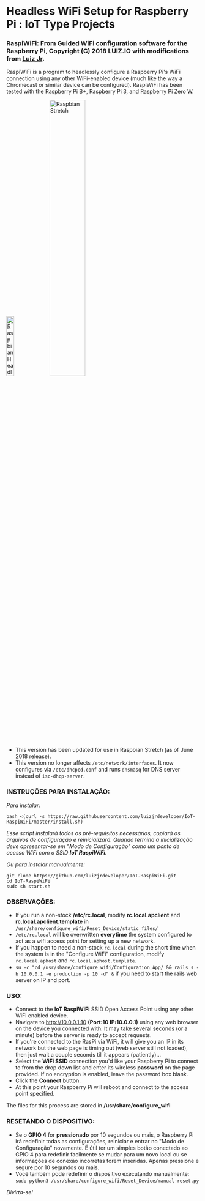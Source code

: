 # Headless WiFi Setup for Raspberry Pi : IoT Type Projects
### RaspiWiFi: From Guided WiFi configuration software for the Raspberry Pi, Copyright (C) 2018 LUIZ.IO with modifications from [Luiz Jr](https://github.com/luizjrdeveloper/).

RaspiWiFi is a program to headlessly configure a Raspberry Pi's WiFi connection using any other WiFi-enabled device (much like the way a Chromecast or similar device can be configured). RaspiWiFi has been tested with the Raspberry Pi B+, Raspberry Pi 3, and Raspberry Pi Zero W.

<img src="https://github.com/luizjrdeveloper/IoT-RaspiWiFi/raw/master/Configuration%20App/app/assets/images/calendar.png" alt="Raspbian Headless WiFi" width="20%"> &nbsp; <img src="https://github.com/luizjrdeveloper/IoT-RaspiWiFi/raw/master/Configuration%20App/app/assets/images/rstretch.png" alt="Raspbian Stretch" width="43%">

* This version has been updated for use in Raspbian Stretch (as of June 2018 release).
* This version no longer affects `/etc/network/interfaces`.  It now configures via `/etc/dhcpcd.conf` and runs `dnsmasq` for DNS server instead of `isc-dhcp-server`.

### INSTRUÇÕES PARA INSTALAÇÃO:

*Para instalar:*
```
bash <(curl -s https://raw.githubusercontent.com/luizjrdeveloper/IoT-RaspiWiFi/master/install.sh)
```
_Esse script instalará todos os pré-requisitos necessários, copiará os arquivos de configuração e reinicializará. Quando termina a inicialização deve apresentar-se em "Modo de Configuração" como um ponto de acesso WiFi com o SSID **IoT RaspiWiFi**._

*Ou para instalar manualmente:*
```
git clone https://github.com/luizjrdeveloper/IoT-RaspiWiFi.git
cd IoT-RaspiWiFi
sudo sh start.sh
```

### OBSERVAÇÕES:

* If you run a non-stock **/etc/rc.local**, modify **rc.local.apclient** and **rc.local.apclient.template** in `/usr/share/configure_wifi/Reset_Device/static_files/`
* `/etc/rc.local` will be overwritten **everytime** the system configured to act as a wifi access point for setting up a new network.
* If you happen to need a non-stock `rc.local` during the short time when the system is in the "Configure WiFi" configuration, modify `rc.local.aphost` and `rc.local.aphost.template`.
* `su -c "cd /usr/share/configure_wifi/Configuration_App/ && rails s -b 10.0.0.1 -e production -p 10 -d" &` if you need to start the rails web server on IP and port.

### USO:

* Connect to the **IoT RaspiWiFi** SSID Open Access Point using any other WiFi enabled device.
* Navigate to http://10.0.0.1:10 **(Port:10 IP:10.0.0.1)** using any web browser on the device you connected with. It may take several seconds (or a minute) before the server is ready to accept requests.
* If you're connected to the RasPi via WiFi, it will give you an IP in its network but the web page is timing out (web server still not loaded), then just wait a couple seconds till it appears (patiently)...
* Select the **WiFi SSID** connection you'd like your Raspberry Pi to connect to from the drop down list and enter its wireless **password** on the page provided. If no encryption is enabled, leave the password box blank.
* Click the **Connect** button.
* At this point your Raspberry Pi will reboot and connect to the access point specified.

The files for this process are stored in **/usr/share/configure_wifi**

### RESETANDO O DISPOSITIVO:

* Se o **GPIO 4** for **pressionado** por 10 segundos ou mais, o Raspberry Pi irá redefinir todas as configurações, reiniciar e entrar no "Modo de Configuração" novamente. É útil ter um simples botão conectado ao GPIO 4 para redefinir facilmente se mudar para um novo local ou se informações de conexão incorretas forem inseridas. Apenas pressione e segure por 10 segundos ou mais.
* Você também pode redefinir o dispositivo executando manualmente:
`sudo python3 /usr/share/configure_wifi/Reset_Device/manual-reset.py`

_Divirta-se!_
